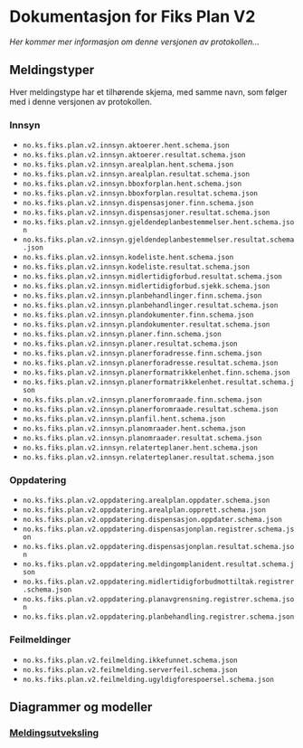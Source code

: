 # Dokumentasjon for Fiks Plan V2

*Her kommer mer informasjon om denne versjonen av protokollen...*

## Meldingstyper

Hver meldingstype har et tilhørende skjema, med samme navn, som følger med i denne versjonen av protokollen.

### Innsyn

- `no.ks.fiks.plan.v2.innsyn.aktoerer.hent.schema.json`
- `no.ks.fiks.plan.v2.innsyn.aktoerer.resultat.schema.json`
- `no.ks.fiks.plan.v2.innsyn.arealplan.hent.schema.json`
- `no.ks.fiks.plan.v2.innsyn.arealplan.resultat.schema.json`
- `no.ks.fiks.plan.v2.innsyn.bboxforplan.hent.schema.json`
- `no.ks.fiks.plan.v2.innsyn.bboxforplan.resultat.schema.json`
- `no.ks.fiks.plan.v2.innsyn.dispensasjoner.finn.schema.json`
- `no.ks.fiks.plan.v2.innsyn.dispensasjoner.resultat.schema.json`
- `no.ks.fiks.plan.v2.innsyn.gjeldendeplanbestemmelser.hent.schema.json`
- `no.ks.fiks.plan.v2.innsyn.gjeldendeplanbestemmelser.resultat.schema.json`
- `no.ks.fiks.plan.v2.innsyn.kodeliste.hent.schema.json`
- `no.ks.fiks.plan.v2.innsyn.kodeliste.resultat.schema.json`
- `no.ks.fiks.plan.v2.innsyn.midlertidigforbud.resultat.schema.json`
- `no.ks.fiks.plan.v2.innsyn.midlertidigforbud.sjekk.schema.json`
- `no.ks.fiks.plan.v2.innsyn.planbehandlinger.finn.schema.json`
- `no.ks.fiks.plan.v2.innsyn.planbehandlinger.resultat.schema.json`
- `no.ks.fiks.plan.v2.innsyn.plandokumenter.finn.schema.json`
- `no.ks.fiks.plan.v2.innsyn.plandokumenter.resultat.schema.json`
- `no.ks.fiks.plan.v2.innsyn.planer.finn.schema.json`
- `no.ks.fiks.plan.v2.innsyn.planer.resultat.schema.json`
- `no.ks.fiks.plan.v2.innsyn.planerforadresse.finn.schema.json`
- `no.ks.fiks.plan.v2.innsyn.planerforadresse.resultat.schema.json`
- `no.ks.fiks.plan.v2.innsyn.planerformatrikkelenhet.finn.schema.json`
- `no.ks.fiks.plan.v2.innsyn.planerformatrikkelenhet.resultat.schema.json`
- `no.ks.fiks.plan.v2.innsyn.planerforomraade.finn.schema.json`
- `no.ks.fiks.plan.v2.innsyn.planerforomraade.resultat.schema.json`
- `no.ks.fiks.plan.v2.innsyn.planfil.hent.schema.json`
- `no.ks.fiks.plan.v2.innsyn.planomraader.hent.schema.json`
- `no.ks.fiks.plan.v2.innsyn.planomraader.resultat.schema.json`
- `no.ks.fiks.plan.v2.innsyn.relaterteplaner.hent.schema.json`
- `no.ks.fiks.plan.v2.innsyn.relaterteplaner.resultat.schema.json`

### Oppdatering

- `no.ks.fiks.plan.v2.oppdatering.arealplan.oppdater.schema.json`
- `no.ks.fiks.plan.v2.oppdatering.arealplan.opprett.schema.json`
- `no.ks.fiks.plan.v2.oppdatering.dispensasjon.oppdater.schema.json`
- `no.ks.fiks.plan.v2.oppdatering.dispensasjonplan.registrer.schema.json`
- `no.ks.fiks.plan.v2.oppdatering.dispensasjonplan.resultat.schema.json`
- `no.ks.fiks.plan.v2.oppdatering.meldingomplanident.resultat.schema.json`
- `no.ks.fiks.plan.v2.oppdatering.midlertidigforbudmottiltak.registrer.schema.json`
- `no.ks.fiks.plan.v2.oppdatering.planavgrensning.registrer.schema.json`
- `no.ks.fiks.plan.v2.oppdatering.planbehandling.registrer.schema.json`

### Feilmeldinger
- `no.ks.fiks.plan.v2.feilmelding.ikkefunnet.schema.json`
- `no.ks.fiks.plan.v2.feilmelding.serverfeil.schema.json`
- `no.ks.fiks.plan.v2.feilmelding.ugyldigforespoersel.schema.json`


## Diagrammer og modeller

### [Meldingsutveksling](meldingsutveksling/README.md)